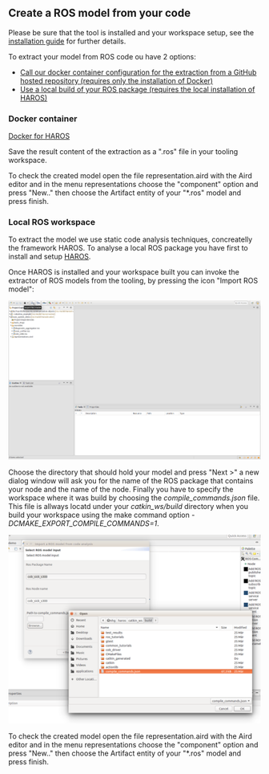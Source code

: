 ## Create a ROS model from your code

Please be sure that the tool is installed and your workspace setup, see the [installation guide](../README.md) for further details.

To extract your model from ROS code ou have 2 options:
- [Call our docker container configuration for the extraction from a GitHub hosted repository (requires only the installation of Docker)](#docker-container)
- [Use a local build of your ROS package (requires the local installation of HAROS)](#local-ros-workspace)

### Docker container

[Docker for HAROS](../tools/docker/README.md)

Save the result content of the extraction as a ".ros" file in your tooling workspace.

To check the created model open the file representation.aird with the Aird editor and in the menu representations choose the "component" option and press "New.." then choose the Artifact entity of your "*.ros" model and press finish.

### Local ROS workspace

To extract the model we use static code analysis techniques, concreatelly the framework HAROS. To analyse a local ROS package you have first to install and setup [HAROS](../tools/README.md#model-extractor-using-static-code-analysis).

Once HAROS is installed and your workspace built you can invoke the extractor of ROS models from the tooling, by pressing the icon "Import ROS model":

![alt text](images/import_ros_model.png)

Choose the directory that should hold your model and press "Next >" a new dialog window will ask you for the name of the ROS package that contains your node and the name of the node. Finally you have to specify the workspace where it was build by choosing the *compile_commands.json* file. This file is allways locatd under your *catkin_ws/build* directory when you build your workspace using the make command option *-DCMAKE_EXPORT_COMPILE_COMMANDS=1*.

![alt text](images/compile_commands.png)

To check the created model open the file representation.aird with the Aird editor and in the menu representations choose the "component" option and press "New.." then choose the Artifact entity of your "*.ros" model and press finish.

